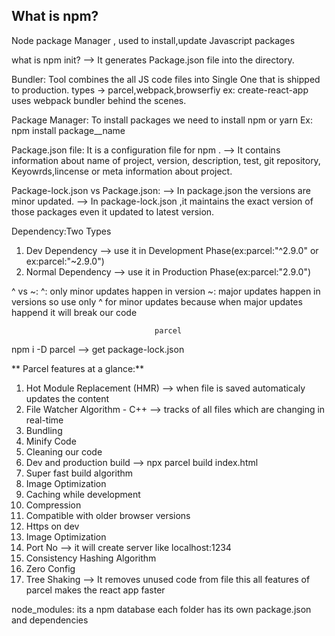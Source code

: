 ## What is npm?
Node package Manager , used to install,update Javascript packages 

what is npm init?
--> It generates Package.json file into the directory. 

Bundler:
Tool combines the all JS code files into Single One that is shipped to production.
types -> parcel,webpack,browserfiy
ex: create-react-app uses webpack bundler behind the scenes.

Package Manager:
To install packages we need to install npm or yarn 
Ex: npm install package__name

Package.json file: It is a configuration file for npm .
--> It contains information about name of project, version, description, test, git repository, Keyowrds,lincense or meta information about project.

Package-lock.json vs Package.json:
--> In package.json the versions are minor updated.
--> In package-lock.json ,it maintains the exact version of those packages even it updated to latest version.

Dependency:Two Types
1. Dev Dependency --> use it in Development Phase(ex:parcel:"^2.9.0" or ex:parcel:"~2.9.0")
2. Normal Dependency --> use it in Production Phase(ex:parcel:"2.9.0")

^ vs ~:
^: only minor updates happen in version
~: major updates happen in versions
so use only ^ for minor updates because when major updates happend it will break our code

                                    parcel
npm i -D parcel --> get package-lock.json

** Parcel features at a glance:**
1. Hot Module Replacement (HMR) --> when file is saved automaticaly updates the content
2. File Watcher Algorithm - C++ --> tracks of all files which are changing in real-time
3. Bundling
4. Minify Code
5. Cleaning our code
6. Dev and production build --> npx parcel build index.html
7. Super fast build algorithm
8. Image Optimization
9. Caching while development
10. Compression
11. Compatible with older browser versions
12. Https on dev 
13. Image Optimization
14. Port No --> it will create server like localhost:1234
15. Consistency Hashing Algorithm
16. Zero Config
17. Tree Shaking --> It removes unused code from file
this all features of parcel makes the react app faster

node_modules:
its a npm database
each folder has its own package.json and dependencies

